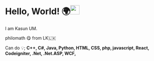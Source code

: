 # Hello, World! 🌍<img src="https://raw.githubusercontent.com/MartinHeinz/MartinHeinz/master/wave.gif" width="30px">

I am Kasun UM. 

philomath 😋 from LK🇱🇰

Can do 💡; 
<strong>C++, C#, Java, Python, HTML, CSS, php, javascript, React, Codeigniter, .Net, .Net.ASP, WCF,     </strong>




